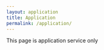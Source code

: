 ```yaml
---
layout: application
title: Application
permalink: /application/
---
```


This page is application service only